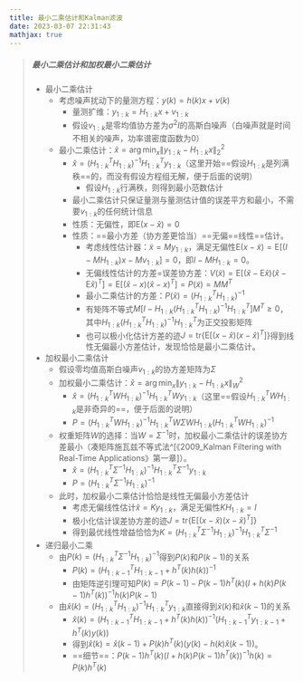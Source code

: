 ```yaml
---
title: 最小二乘估计和Kalman滤波
date: 2023-03-07 22:31:43
mathjax: true
---
```


> ##### 最小二乘估计和加权最小二乘估计
> - 最小二乘估计
>   - 考虑噪声扰动下的量测方程：$y(k) = h(k)x + v(k)$
>     - 量测扩维：$y_{1:k}=H_{1:k}x+v_{1:k}$
>     - 假设$v_{1:k}$是零均值协方差为$\sigma^2I$的高斯白噪声（白噪声就是时间不相关的噪声，功率谱密度函数为0） 
>   - 最小二乘估计：$\hat x = \arg \min_{x} \|y_{1:k}-H_{1:k}x\|_2^2$
>     - $\hat{x} = \left( H^{T}_{1:k}H_{1:k} \right)^{- 1}H^{T}_{1:k}y_{1:k}$（这里开始==假设$H_{1:k}$是列满秩==的，而没有假设方程组无解，便于后面的说明）
>       - 假设$H_{1:k}$行满秩，则得到最小范数估计
>     - 最小二乘估计只保证量测与量测估计值的误差平方和最小，不需要$v_{1:k}$的任何统计信息
>     - 性质：无偏性，即$\mathrm E(x-\hat x)=0$
>     - 性质：==最小方差（协方差更恰当）==无偏==线性==估计。
>       - 考虑线性估计器：$\tilde x=My_{1:k}$，满足无偏性$\mathrm E(x-\tilde x)=\mathrm E [(I-MH_{1:k})x-Mv_{1:k}]=0$，即$I-MH_{1:k}=0$。
>       - 无偏线性估计的方差=误差协方差：$V(\tilde x)=\mathrm E[(\hat x-\mathrm E\hat x)(\hat x-\mathrm E\hat x)^T]=\mathrm E[(\hat x-x)(\hat x-x)^T]=P(\tilde x)=MM^T$
>       - 最小二乘估计的方差：$P(\hat x)=(H^T_{1:k} H_{1:k})^{-1}$
>       - 有矩阵不等式$M[I-H_{1:k}(H^T_{1:k} H_{1:k})^{-1}H^T_{1:k}]M^T \ge 0$，其中$H_{1:k}(H^T_{1:k} H_{1:k})^{-1}H^T_{1:k}$为正交投影矩阵
>       - 也可以极小化估计方差的迹$J=\mathrm {tr}\{\mathrm E[(x-\hat x)(x-\hat x)^T]\}$得到线性无偏最小方差估计，发现恰恰是最小二乘估计。
> - 加权最小二乘估计
>   - 假设零均值高斯白噪声$v_{1:k}$的协方差矩阵为$\Sigma$
>   - 加权最小二乘估计：$\hat x=\arg \min_x \|y_{1:k} - H_{1:k}x \|_{W}^2$
>     - $\hat{x} = \left( H^{T}_{1:k}WH_{1:k} \right)^{- 1}H^{T}_{1:k}Wy_{1:k}$（这里==假设$H^{T}_{1:k}WH_{1:k}$是非奇异的==，便于后面的说明）
>     - $P=\left( H^{T}_{1:k}WH_{1:k} \right)^{- 1}H^{T}_{1:k}W \Sigma WH_{1:k} \left( H^{T}_{1:k}WH_{1:k} \right)^{- 1}$
>   - 权重矩阵$W$的选择：当$W=\Sigma^{-1}$时，加权最小二乘估计的误差协方差最小（凑矩阵施瓦兹不等式法^[《2009_Kalman Filtering with Real-Time Applications》第一章]）。
>     - $\hat x=\left( H^{T}_{1:k} \Sigma^{-1} H_{1:k} \right)^{- 1}H^{T}_{1:k} \Sigma^{-1} y_{1:k}$
>     - $P=\left(H^T_{1:k} \Sigma^{-1} H_{1:k}\right)^{-1}$
>   - 此时，加权最小二乘估计恰恰是线性无偏最小方差估计
>     - 考虑无偏线性估计$\hat x=Ky_{1:k}$，满足无偏性$KH_{1:k}=I$
>     - 极小化估计误差协方差的迹$J=\mathrm {tr}\{\mathrm E[(x-\hat x)(x-\hat x)^T]\}$
>     - 得到最优线性增益恰恰为$K=\left( H^{T}_{1:k} \Sigma^{-1} H_{1:k} \right)^{- 1}H^{T}_{1:k} \Sigma^{-1}$
> - 递归最小二乘
>   - 由$P(k)=\left(H^T_{1:k} \Sigma^{-1} H_{1:k}\right)^{-1}$得到$P(k)$和$P(k-1)$的关系
>     - $P(k)=\left( H^{T}_{1:k-1}H_{1:k-1} + h^T(k)h(k) \right)^{- 1}$
>     - 由矩阵逆引理可知$P(k)=P(k-1)-P(k-1)h^T(k)\left(I+h(k)P(k-1)h^T(k)\right)^{-1}h(k)P(k-1)$
>   - 由$\hat x(k)=\left( H^{T}_{1:k}H_{1:k} \right)^{- 1}H^{T}_{1:k}y_{1:k}$直接得到$\hat x(k)$和$\hat x(k-1)$的关系
>     - $\hat x(k)=\left( H^{T}_{1:k-1}H_{1:k-1} + h^T(k)h(k) \right)^{- 1} \left(H^{T}_{1:k-1}y_{1:k-1}+h^T(k)y(k)\right)$
>     - 得到$\hat x(k)=\hat x(k-1) + P(k)h^T(k)(y(k)-h(k)\hat x(k-1))$。
>     - ==细节==：$P(k-1)h^T(k)\left(I+h(k)P(k-1)h^T(k)\right)^{-1}h(k)=P(k)h^T(k)$